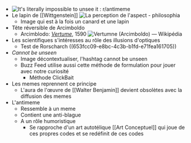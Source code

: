 - ![It's literally impossible to unsee it : r/antimeme](https://i.redd.it/de6ma7dy3vla1.jpg)
- Le lapin de [[Wittgenstein]] ![La perception de l'aspect - philosophia](https://lh3.googleusercontent.com/proxy/kpv44XaNpio1BPPkkoUvK-HpDJ21vNAk5aJlYwc3T-qlrfRLcUEi_ootWgTqoYODEzPYTl6fKSQQ9R2EV2deT8DyXBP3_RxKo3SSBVB1sQn9yd4Bz8ou8w)
	- Image qui est à la fois un canard et une lapin
- Tête réversible de Arcimboldo
	- Arcimblodo: [*Vertume*](https://fr.wikipedia.org/wiki/Vertumne_%28Arcimboldo%29), 1590 ![Vertumne (Arcimboldo) — Wikipédia](https://upload.wikimedia.org/wikipedia/commons/thumb/9/9c/Portr%C3%A4tt%2C_Rudolf_II_som_Vertumnus._Guiseppe_Arcimboldo_-_Skoklosters_slott_-_87582.tif/lossy-page1-1200px-Portr%C3%A4tt%2C_Rudolf_II_som_Vertumnus._Guiseppe_Arcimboldo_-_Skoklosters_slott_-_87582.tif.jpg)
- Les scientifiques s'intéresses au rôle des illusions d'optiques
	- Test de Rorscharch ((653fcc09-e8bc-4c3b-b1fd-e71fea161705))
- *Cannot be unseen*
	- Image décontextualiser, l'hashtag cannot be unseen
	- Buzz Feed utilise aussi cette méthode de formulation pour jouer avec notre curiosité
		- Méthode ClickBait
- Les memes reprennent ce principe
	- L'aura de l'œuvre de [[Walter Benjamin]] devient obsolètes avec la diffusion des memes
- L'antimeme
	- Ressemble à un meme
	- Contient une anti-blague
	- A un rôle humoristique
		- Se rapproche d'un art autotélique [[Art Conceptuel]] qui joue de ces propres codes et se redéfinit de ces codes